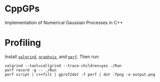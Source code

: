 # CppGPs
Implementation of Numerical Gaussian Processes in C++

# Profiling
Install [`valgrind`](http://valgrind.org/docs/manual/quick-start.html), [`graphviz`](https://github.com/jrfonseca/gprof2dot), and [`perf`](https://en.wikipedia.org/wiki/Perf_(Linux)).  Then run:

```
valgrind --tool=callgrind --trace-children=yes ./Run
perf record -g -- ./Run
perf script | c++filt | gprof2dot -f perf | dot -Tpng -o output.png
```
[//]: # (COMMENT: perf script | c++filt | python /usr/lib/python3.7/site-packages/gprof2dot.py -f perf | dot -Tpng -o output.png)
